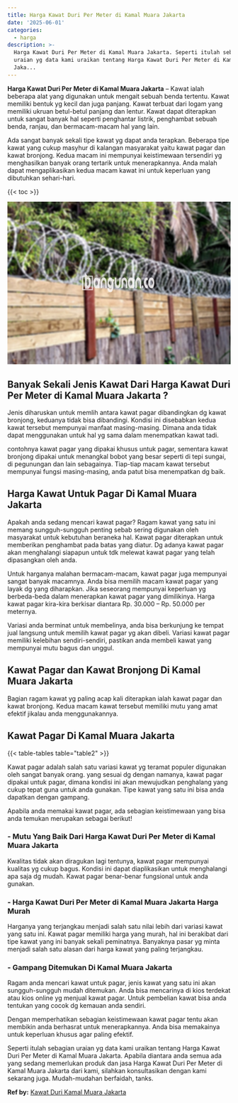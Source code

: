 ```yaml
---
title: Harga Kawat Duri Per Meter di Kamal Muara Jakarta
date: '2025-06-01'
categories:
  - harga
description: >-
  Harga Kawat Duri Per Meter di Kamal Muara Jakarta. Seperti itulah sebagian
  uraian yg data kami uraikan tentang Harga Kawat Duri Per Meter di Kamal Muara
  Jaka...
---
```


**Harga Kawat Duri Per Meter di Kamal Muara Jakarta** – Kawat ialah beberapa alat yang digunakan untuk mengait sebuah benda tertentu. Kawat memiliki bentuk yg kecil dan juga panjang. Kawat terbuat dari logam yang memiliki ukruan betul-betul panjang dan lentur. Kawat dapat diterapkan untuk sangat banyak hal seperti penghantar listrik, penghambat sebuah benda, ranjau, dan bermacam-macam hal yang lain.

Ada sangat banyak sekali tipe kawat yg dapat anda terapkan. Beberapa tipe kawat yang cukup masyhur di kalangan masyarakat yaitu kawat pagar dan kawat bronjong. Kedua macam ini mempunyai keistimewaan tersendiri yg menghasilkan banyak orang tertarik untuk menerapkannya. Anda malah dapat mengaplikasikan kedua macam kawat ini untuk keperluan yang dibutuhkan sehari-hari.

{{< toc >}}

![Harga Kawat Duri Per Meter di Kamal Muara Jakarta](/images/jual-kawat-murah12.png)

## Banyak Sekali Jenis Kawat Dari Harga Kawat Duri Per Meter di Kamal Muara Jakarta ?

Jenis diharuskan untuk memlih antara kawat pagar dibandingkan dg kawat bronjong, keduanya tidak bisa dibandingi. Kondisi ini disebabkan kedua kawat tersebut mempunyai manfaat masing-masing. Dimana anda tidak dapat menggunakan untuk hal yg sama dalam menempatkan kawat tadi.

contohnya kawat pagar yang dipakai khusus untuk pagar, sementara kawat bronjong dipakai untuk menangkal bobot yang besar seperti di tepi sungai, di pegunungan dan lain sebagainya. Tiap-tiap macam kawat tersebut mempunyai fungsi masing-masing, anda patut bisa menempatkan dg baik.

## Harga Kawat Untuk Pagar Di Kamal Muara Jakarta

Apakah anda sedang mencari kawat pagar? Ragam kawat yang satu ini memang sungguh-sungguh penting sebab sering digunakan oleh masyarakat untuk kebutuhan beraneka hal. Kawat pagar diterapkan untuk memberikan penghambat pada batas yang diatur. Dg adanya kawat pagar akan menghalangi siapapun untuk tdk melewat kawat pagar yang telah dipasangkan oleh anda.

Untuk harganya malahan bermacam-macam, kawat pagar juga mempunyai sangat banyak macamnya. Anda bisa memilih macam kawat pagar yang layak dg yang diharapkan. Jika seseorang mempunyai keperluan yg berbeda-beda dalam menerapkan kawat pagar yang dimilikinya. Harga kawat pagar kira-kira berkisar diantara Rp. 30.000 – Rp. 50.000 per meternya.

Variasi anda berminat untuk membelinya, anda bisa berkunjung ke tempat jual langsung untuk memilih kawat pagar yg akan dibeli. Variasi kawat pagar memiliki kelebihan sendiri-sendiri, pastikan anda membeli kawat yang mempunyai mutu bagus dan unggul.

## Kawat Pagar dan Kawat Bronjong Di Kamal Muara Jakarta

Bagian ragam kawat yg paling acap kali diterapkan ialah kawat pagar dan kawat bronjong. Kedua macam kawat tersebut memiliki mutu yang amat efektif jikalau anda menggunakannya.

## Kawat Pagar Di Kamal Muara Jakarta

{{< table-tables table="table2" >}}

Kawat pagar adalah salah satu variasi kawat yg teramat populer digunakan oleh sangat banyak orang. yang sesuai dg dengan namanya, kawat pagar dipakai untuk pagar, dimana kondisi ini akan mewujudkan penghalang yang cukup tepat guna untuk anda gunakan. Tipe kawat yang satu ini bisa anda dapatkan dengan gampang.

Apabila anda memakai kawat pagar, ada sebagian keistimewaan yang bisa anda temukan merupakan sebagai berikut!

### \- Mutu Yang Baik Dari Harga Kawat Duri Per Meter di Kamal Muara Jakarta

Kwalitas tidak akan diragukan lagi tentunya, kawat pagar mempunyai kualitas yg cukup bagus. Kondisi ini dapat diaplikasikan untuk menghalangi apa saja dg mudah. Kawat pagar benar-benar fungsional untuk anda gunakan.

### \- Harga Kawat Duri Per Meter di Kamal Muara Jakarta Harga Murah

Harganya yang terjangkau menjadi salah satu nilai lebih dari variasi kawat yang satu ini. Kawat pagar memiliki harga yang murah, hal ini berakibat dari tipe kawat yang ini banyak sekali peminatnya. Banyaknya pasar yg minta menjadi salah satu alasan dari harga kawat yang paling terjangkau.

### \- Gampang Ditemukan Di Kamal Muara Jakarta

Ragam anda mencari kawat untuk pagar, jenis kawat yang satu ini akan sungguh-sungguh mudah ditemukan. Anda bisa mencarinya di kios terdekat atau kios online yg menjual kawat pagar. Untuk pembelian kawat bisa anda tentukan yang cocok dg kemauan anda sendiri.

Dengan memperhatikan sebagian keistimewaan kawat pagar tentu akan membikin anda berhasrat untuk menerapkannya. Anda bisa memakainya untuk keperluan khusus agar paling efektif.

Seperti itulah sebagian uraian yg data kami uraikan tentang Harga Kawat Duri Per Meter di Kamal Muara Jakarta. Apabila diantara anda semua ada yang sedang memerlukan produk dan jasa Harga Kawat Duri Per Meter di Kamal Muara Jakarta dari kami, silahkan konsultasikan dengan kami sekarang juga. Mudah-mudahan berfaidah, tanks.

**Ref by:** [Kawat Duri Kamal Muara Jakarta](https://id.wikipedia.org/wiki/Kawat)
